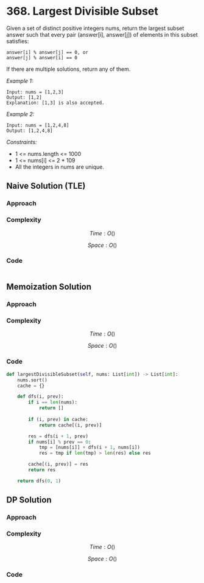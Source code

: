 # 368. Largest Divisible Subset
Given a set of distinct positive integers nums, return the largest subset answer such that every pair (answer[i], answer[j]) of elements in this subset satisfies:

    answer[i] % answer[j] == 0, or
    answer[j] % answer[i] == 0

If there are multiple solutions, return any of them.

*Example 1:*

```
Input: nums = [1,2,3]
Output: [1,2]
Explanation: [1,3] is also accepted.
```

*Example 2:*

```
Input: nums = [1,2,4,8]
Output: [1,2,4,8]
```

*Constraints:*

* 1 <= nums.length <= 1000
* 1 <= nums[i] <= 2 * 109
* All the integers in nums are unique.

## Naive Solution (TLE)

### Approach
<!-- Describe your approach to solving the problem. -->

### Complexity
$$Time: O()$$

$$Space: O()$$

### Code
```py

```

## Memoization Solution

### Approach
<!-- Describe your approach to solving the problem. -->

### Complexity
$$Time: O()$$

$$Space: O()$$

### Code
```py
def largestDivisibleSubset(self, nums: List[int]) -> List[int]:
    nums.sort()
    cache = {}

    def dfs(i, prev):
        if i == len(nums):
            return []
        
        if (i, prev) in cache:
            return cache[(i, prev)]

        res = dfs(i + 1, prev)
        if nums[i] % prev == 0:
            tmp = [nums[i]] + dfs(i + 1, nums[i])
            res = tmp if len(tmp) > len(res) else res

        cache[(i, prev)] = res
        return res

    return dfs(0, 1)
```

## DP Solution

### Approach
<!-- Describe your approach to solving the problem. -->

### Complexity
$$Time: O()$$

$$Space: O()$$

### Code
```py

```